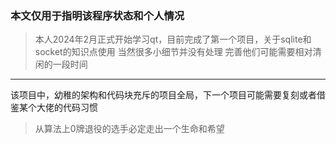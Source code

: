 ### 本文仅用于指明该程序状态和个人情况
> 本人2024年2月正式开始学习qt，目前完成了第一个项目，关于sqlite和socket的知识点使用
当然很多小细节并没有处理  完善他们可能需要相对清闲的一段时间
--- 
该项目中，幼稚的架构和代码块充斥的项目全局，下一个项目可能需要复刻或者借鉴某个大佬的代码习惯  
> 从算法上0牌退役的选手必定走出一个生命和希望
